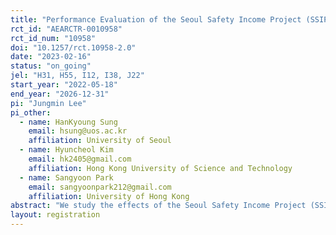 ```yaml
---
title: "Performance Evaluation of the Seoul Safety Income Project (SSIP)"
rct_id: "AEARCTR-0010958"
rct_id_num: "10958"
doi: "10.1257/rct.10958-2.0"
date: "2023-02-16"
status: "on_going"
jel: "H31, H55, I12, I38, J22"
start_year: "2022-05-18"
end_year: "2026-12-31"
pi: "Jungmin Lee"
pi_other:
  - name: HanKyoung Sung
    email: hsung@uos.ac.kr
    affiliation: University of Seoul
  - name: Hyuncheol Kim
    email: hk2405@gmail.com
    affiliation: Hong Kong University of Science and Technology
  - name: Sangyoon Park
    email: sangyoonpark212@gmail.com
    affiliation: University of Hong Kong
abstract: "We study the effects of the Seoul Safety Income Project (SSIP) on labor market outcomes, household finance, health, education and societal behavior. In collaboration with the Seoul Metropolitan Government (SMG), we conduct a randomized controlled trial in which randomly selected households will receive a monthly income payment for three years. Monthly payments are equivalent to 50% of the difference between the household’s income and 85% of the median income. We will evaluate the impact of SSIP using detailed individual and household level information obtained from surveys and administrative data."
layout: registration
---
```



